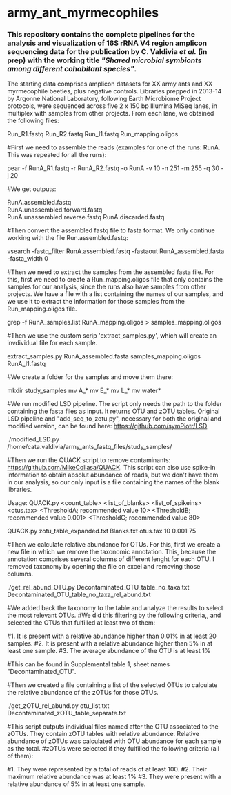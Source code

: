 # army_ant_myrmecophiles

### This repository contains the complete pipelines for the analysis and visualization of 16S rRNA V4 region amplicon sequencing data for the publication by C. Valdivia *et al.* (in prep) with the working title *"Shared microbial symbionts among different cohabitant species"*.  
  
The starting data comprises amplicon datasets for XX army ants and XX myrmecophile beetles, plus negative controls. Libraries prepped in 2013-14 by Argonne National Laboratory, following Earth Microbiome Project protocols, were sequenced across five 2 x 150 bp Illumina MiSeq lanes, in multiplex with samples from other projects. From each lane, we obtained the following files:

Run_R1.fastq
Run_R2.fastq
Run_I1.fastq
Run_mapping.oligos


#First we need to assemble the reads (examples for one of the runs: RunA. This was repeated for all the runs):

pear -f RunA_R1.fastq -r RunA_R2.fastq -o RunA -v 10 -n 251 -m 255 -q 30 -j 20 

#We get outputs:

RunA.assembled.fastq  
RunA.unassembled.forward.fastq  
RunA.unassembled.reverse.fastq
RunA.discarded.fastq

#Then convert the assembled fastq file to fasta format. We only continue working with the file Run.assembled.fastq:

vsearch -fastq_filter RunA.assembled.fastq -fastaout RunA_assembled.fasta -fasta_width 0

#Then we need to extract the samples from the assembled fasta file. For this, first we need to create a Run_mapping.oligos file that only contains the samples for our analysis, since the runs also have samples from other projects. We have a file with a list containing the names of our samples, and we use it to extract the information for those samples from the Run_mapping.oligos file. 

grep -f RunA_samples.list RunA_mapping.oligos > samples_mapping.oligos

#Then we use the custom scrip 'extract_samples.py', which will create an invdividual file for each sample. 

extract_samples.py RunA_assembled.fasta samples_mapping.oligos RunA_I1.fastq

#We create a folder for the samples and move them there:

mkdir study_samples
mv A_*
mv E_*
mv L_*
mv water*

#We run modified LSD pipeline. The script only needs the path to the folder containing the fasta files as input. It returns OTU and zOTU tables. Original LSD pipeline and "add_seq_to_zotu.py", necessary for both the original and modified version, can be found here: https://github.com/symPiotr/LSD

./modified_LSD.py /home/cata.valdivia/army_ants_fastq_files/study_samples/

#Then we run the QUACK script to remove contaminants: https://github.com/MikeCollasa/QUACK. This script can also use spike-in information to obtain absolut abundance of reads, but we don't have them in our analysis, so our only input is a file containing the names of the blank libraries. 

Usage: QUACK.py <count_table> <list_of_blanks> <list_of_spikeins> <otus.tax> <ThresholdA; recommended value 10> <ThresholdB; recommended value 0.001> <ThresholdC; recommended value 80>

QUACK.py zotu_table_expanded.txt Blanks.txt otus.tax 10 0.001 75

#Then we calculate relative abundance for OTUs. For this, first we create a new file in which we remove the taxonomic annotation. This, because the annotation comprises several columns of different lenght for each OTU. I removed taxonomy by opening the file on excel and removing those columns.

./get_rel_abund_OTU.py Decontaminated_OTU_table_no_taxa.txt Decontaminated_OTU_table_no_taxa_rel_abund.txt

#We added back the taxonomy to the table and analyze the results to select the most relevant OTUs. 
#We did this filtering by the following criteria,, and selected the OTUs that fulfilled at least two of them:

#1. It is present with a relative abundance higher than 0.01% in at least 20 samples.
#2. It is present with a relative abundance higher than 5% in at least one sample. 
#3. The average abundance of the OTU is at least 1%

#This can be found in Supplemental table 1, sheet names "Decontaminated_OTU".

#Then we created a file containing a list of the selected OTUs to calculate the relative abundance of the zOTUs for those OTUs. 

./get_zOTU_rel_abund.py otu_list.txt Decontaminated_zOTU_table_separate.txt

#This script outputs individual files named after the OTU associated to the zOTUs. They contain zOTU tables with relative abundance. Relative abundance of zOTUs was calculated with OTU abundance for each sample as the total. 
#zOTUs were selected if they fulfilled the following criteria (all of them):

#1. They were represented by a total of reads of at least 100. 
#2. Their maximum relative abundance was at least 1%
#3. They were present with a relative abundance of 5% in at least one sample.
